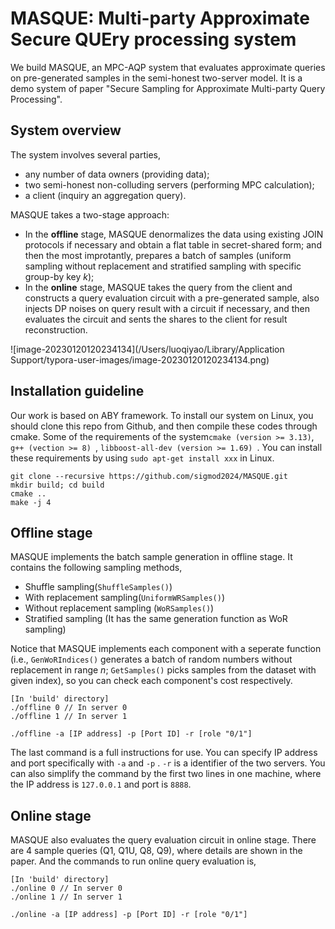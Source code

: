 # MASQUE: Multi-party Approximate Secure QUEry processing system

We build MASQUE, an MPC-AQP system that evaluates approximate queries on pre-generated samples in the semi-honest two-server model. It is a demo system of paper "Secure Sampling for Approximate Multi-party Query Processing".

## System overview

The system involves several parties,

- any number of data owners (providing data);
- two semi-honest non-colluding servers (performing MPC calculation);
- a client (inquiry an aggregation query).

MASQUE takes a two-stage approach: 

- In the **offline** stage, MASQUE denormalizes the data using existing JOIN protocols if necessary and obtain a flat table in secret-shared form; and then the most improtantly, prepares a batch of samples (uniform sampling without replacement and stratified sampling with specific group-by key $k$);
- In the **online** stage, MASQUE takes the query from the client and constructs a query evaluation circuit with a pre-generated sample, also injects DP noises on query result with a circuit if necessary, and then evaluates the circuit and sents the shares to the client for result reconstruction.

![image-20230120120234134](/Users/luoqiyao/Library/Application Support/typora-user-images/image-20230120120234134.png)



## Installation guideline

Our work is based on ABY framework. To install our system on Linux, you should clone this repo from Github, and then compile these codes through cmake. Some of the requirements of the system`cmake (version >= 3.13)`, `g++ (vection >= 8) `, `libboost-all-dev (version >= 1.69) `. You can install these requirements by using `sudo apt-get install xxx` in Linux.

```
git clone --recursive https://github.com/sigmod2024/MASQUE.git
mkdir build; cd build
cmake ..
make -j 4
```



## Offline stage

MASQUE implements the batch sample generation in offline stage. It contains the following sampling methods,

- Shuffle sampling(`ShuffleSamples()`)
- With replacement sampling(`UniformWRSamples()`)
- Without replacement sampling (`WoRSamples()`)
- Stratified sampling (It has the same generation function as WoR sampling)

Notice that MASQUE implements each component with a seperate function (i.e., `GenWoRIndices()` generates a batch of random numbers without replacement in range $n$; `GetSamples()` picks samples from the dataset with given index), so you can check each component's cost respectively.

```
[In 'build' directory]
./offline 0 // In server 0
./offline 1 // In server 1

./offline -a [IP address] -p [Port ID] -r [role "0/1"]
```

The last command is a full instructions for use. You can specify IP address and port specifically with `-a` and `-p` . `-r` is a identifier of the two servers. You can also simplify the command by the first two lines in one machine, where the IP address is `127.0.0.1` and port is `8888`.



## Online stage

MASQUE also evaluates the query evaluation circuit in online stage. There are 4 sample queries (Q1, Q1U, Q8, Q9), where details are shown in the paper. And the commands to run online query evaluation is,

```
[In 'build' directory]
./online 0 // In server 0
./online 1 // In server 1

./online -a [IP address] -p [Port ID] -r [role "0/1"]
```


